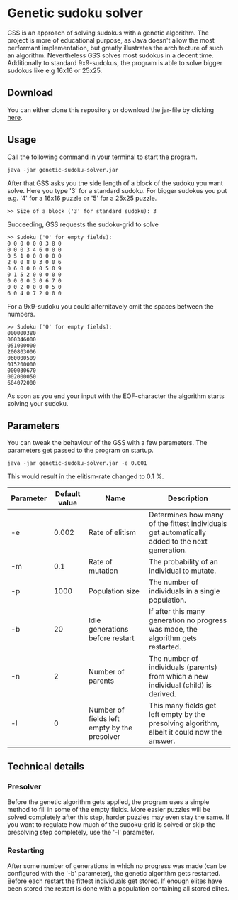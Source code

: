 # Genetic sudoku solver

GSS is an approach of solving sudokus with a genetic algorithm. The project is more of educational purpose, as Java doesn't allow the most performant implementation, but greatly illustrates the architecture of such an algorithm. Nevertheless GSS solves most sudokus in a decent time. Additionally to standard 9x9-sudokus, the program is able to solve bigger sudokus like e.g 16x16 or 25x25.

## Download
You can either clone this repository or download the jar-file by clicking [here](https://github.com/marcelmoosbrugger/genetic-sudoku-solver/raw/master/genetic-sudoku-solver.jar).

## Usage
Call the following command in your terminal to start the program.
```
java -jar genetic-sudoku-solver.jar
```
After that GSS asks you the side length of a block of the sudoku you want solve. Here you type '3' for a standard sudoku. For bigger sudokus you put e.g. '4' for a 16x16 puzzle or '5' for a 25x25 puzzle.
```
>> Size of a block ('3' for standard sudoku): 3
```
Succeeding, GSS requests the sudoku-grid to solve
```
>> Sudoku ('0' for empty fields):
0 0 0 0 0 0 3 8 0
0 0 0 3 4 6 0 0 0
0 5 1 0 0 0 0 0 0
2 0 0 8 0 3 0 0 6
0 6 0 0 0 0 5 0 9
0 1 5 2 0 0 0 0 0
0 0 0 0 3 0 6 7 0
0 0 2 0 0 0 0 5 0
6 0 4 0 7 2 0 0 0
```
For a 9x9-sudoku you could alternitavely omit the spaces between the numbers.
```
>> Sudoku ('0' for empty fields):
000000380
000346000
051000000
200803006
060000509
015200000
000030670
002000050
604072000
```
As soon as you end your input with the EOF-character the algorithm starts solving your sudoku.

## Parameters
You can tweak the behaviour of the GSS with a few parameters. The parameters get passed to the program on startup.
```
java -jar genetic-sudoku-solver.jar -e 0.001
```
This would result in the elitism-rate changed to 0.1 %.


Parameter | Default value | Name | Description
---|---|---|---
-e | 0.002 | Rate of elitism | Determines how many of the fittest individuals get automatically added to the next generation.
-m | 0.1 | Rate of mutation | The probability of an individual to mutate.
-p | 1000 | Population size | The number of individuals in a single population.
-b | 20 | Idle generations before restart | If after this many generation no progress was made, the algorithm gets restarted.
-n | 2 | Number of parents | The number of individuals (parents) from which a new individual (child) is derived.
-l | 0 | Number of fields left empty by the presolver | This many fields get left empty by the presolving algorithm, albeit it could now the answer.


## Technical details
### Presolver
Before the genetic algorithm gets applied, the program uses a simple method to fill in some of the empty fields. More easier puzzles will be solved completely after this step, harder puzzles may even stay the same. If you want to regulate how much of the sudoku-grid is solved or skip the presolving step completely, use the '-l' parameter.

### Restarting
After some number of generations in which no progress was made (can be configured with the '-b' parameter), the genetic algorithm gets restarted. Before each restart the fittest individuals get stored. If enough elites have been stored the restart is done with a population containing all stored elites.

